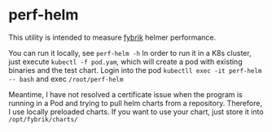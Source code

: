 # perf-helm

This utility is intended to measure [fybrik](https://github.com/fybrik/fybrik) helmer performance.

You can run it locally, see `perf-helm -h` 
In order to run it in a K8s cluster, just execute `kubectl -f pod.yam`, which will create a pod with existing binaries 
and the test chart.
Login into the pod `kubectll exec -it perf-helm -- bash` and exec `/root/perf-helm` 

Meantime, I have not resolved a certificate issue when the program is running in a Pod and trying to pull helm charts from a repository.
Therefore, I use locally preloaded charts. If you want to use your chart, just store it into `/opt/fybrik/charts/`